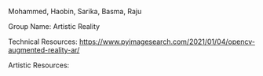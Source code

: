 Mohammed, Haobin, Sarika, Basma, Raju

Group Name: Artistic Reality

Technical Resources: 
            https://www.pyimagesearch.com/2021/01/04/opencv-augmented-reality-ar/




Artistic Resources:
